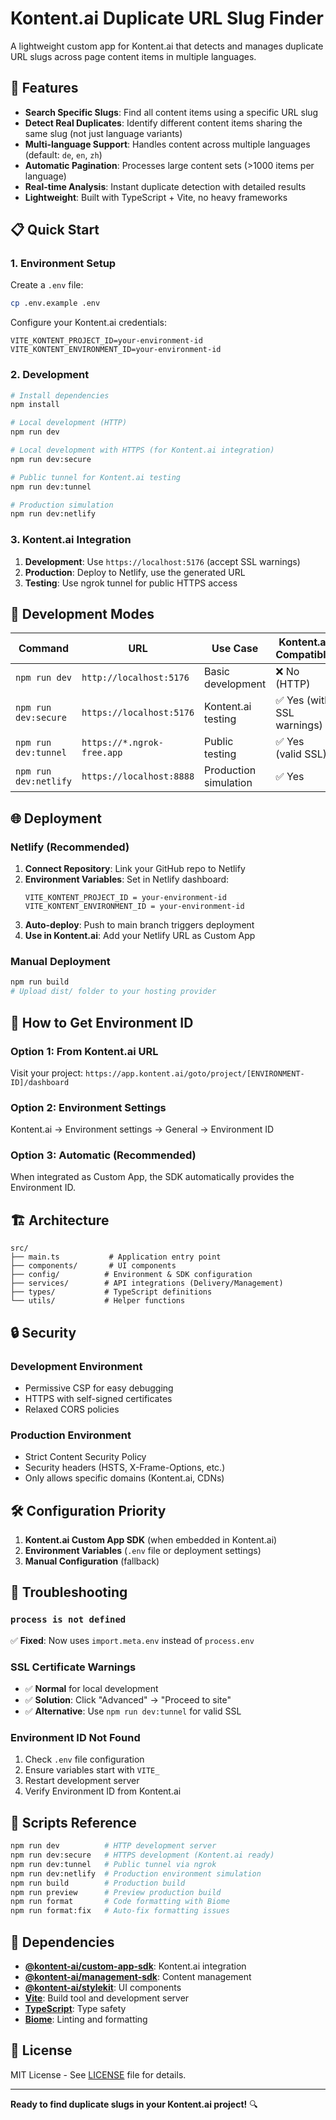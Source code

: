 # Kontent.ai Duplicate URL Slug Finder

A lightweight custom app for Kontent.ai that detects and manages duplicate URL slugs across page content items in multiple languages.

## 🚀 Features

- **Search Specific Slugs**: Find all content items using a specific URL slug
- **Detect Real Duplicates**: Identify different content items sharing the same slug (not just language variants)
- **Multi-language Support**: Handles content across multiple languages (default: `de`, `en`, `zh`)
- **Automatic Pagination**: Processes large content sets (>1000 items per language)
- **Real-time Analysis**: Instant duplicate detection with detailed results
- **Lightweight**: Built with TypeScript + Vite, no heavy frameworks

## 📋 Quick Start

### 1. Environment Setup

Create a `.env` file:
```bash
cp .env.example .env
```

Configure your Kontent.ai credentials:
```env
VITE_KONTENT_PROJECT_ID=your-environment-id
VITE_KONTENT_ENVIRONMENT_ID=your-environment-id
```

### 2. Development

```bash
# Install dependencies
npm install

# Local development (HTTP)
npm run dev

# Local development with HTTPS (for Kontent.ai integration)
npm run dev:secure

# Public tunnel for Kontent.ai testing
npm run dev:tunnel

# Production simulation
npm run dev:netlify
```

### 3. Kontent.ai Integration

1. **Development**: Use `https://localhost:5176` (accept SSL warnings)
2. **Production**: Deploy to Netlify, use the generated URL
3. **Testing**: Use ngrok tunnel for public HTTPS access

## 🔧 Development Modes

| Command | URL | Use Case | Kontent.ai Compatible |
|---------|-----|----------|----------------------|
| `npm run dev` | `http://localhost:5176` | Basic development | ❌ No (HTTP) |
| `npm run dev:secure` | `https://localhost:5176` | Kontent.ai testing | ✅ Yes (with SSL warnings) |
| `npm run dev:tunnel` | `https://*.ngrok-free.app` | Public testing | ✅ Yes (valid SSL) |
| `npm run dev:netlify` | `https://localhost:8888` | Production simulation | ✅ Yes |

## 🌐 Deployment

### Netlify (Recommended)

1. **Connect Repository**: Link your GitHub repo to Netlify
2. **Environment Variables**: Set in Netlify dashboard:
   ```
   VITE_KONTENT_PROJECT_ID = your-environment-id
   VITE_KONTENT_ENVIRONMENT_ID = your-environment-id
   ```
3. **Auto-deploy**: Push to main branch triggers deployment
4. **Use in Kontent.ai**: Add your Netlify URL as Custom App

### Manual Deployment

```bash
npm run build
# Upload dist/ folder to your hosting provider
```

## 📖 How to Get Environment ID

### Option 1: From Kontent.ai URL
Visit your project: `https://app.kontent.ai/goto/project/[ENVIRONMENT-ID]/dashboard`

### Option 2: Environment Settings
Kontent.ai → Environment settings → General → Environment ID

### Option 3: Automatic (Recommended)
When integrated as Custom App, the SDK automatically provides the Environment ID.

## 🏗️ Architecture

```
src/
├── main.ts           # Application entry point
├── components/       # UI components
├── config/          # Environment & SDK configuration
├── services/        # API integrations (Delivery/Management)
├── types/           # TypeScript definitions
└── utils/           # Helper functions
```

## 🔒 Security

### Development Environment
- Permissive CSP for easy debugging
- HTTPS with self-signed certificates
- Relaxed CORS policies

### Production Environment
- Strict Content Security Policy
- Security headers (HSTS, X-Frame-Options, etc.)
- Only allows specific domains (Kontent.ai, CDNs)

## 🛠️ Configuration Priority

1. **Kontent.ai Custom App SDK** (when embedded in Kontent.ai)
2. **Environment Variables** (`.env` file or deployment settings)
3. **Manual Configuration** (fallback)

## 🐛 Troubleshooting

### `process is not defined`
✅ **Fixed**: Now uses `import.meta.env` instead of `process.env`

### SSL Certificate Warnings
- ✅ **Normal** for local development
- ✅ **Solution**: Click "Advanced" → "Proceed to site"
- ✅ **Alternative**: Use `npm run dev:tunnel` for valid SSL

### Environment ID Not Found
1. Check `.env` file configuration
2. Ensure variables start with `VITE_`
3. Restart development server
4. Verify Environment ID from Kontent.ai

## 📝 Scripts Reference

```bash
npm run dev          # HTTP development server
npm run dev:secure   # HTTPS development (Kontent.ai ready)
npm run dev:tunnel   # Public tunnel via ngrok
npm run dev:netlify  # Production environment simulation
npm run build        # Production build
npm run preview      # Preview production build
npm run format       # Code formatting with Biome
npm run format:fix   # Auto-fix formatting issues
```

## 🔗 Dependencies

- **[@kontent-ai/custom-app-sdk](https://github.com/kontent-ai/custom-app-sdk-js)**: Kontent.ai integration
- **[@kontent-ai/management-sdk](https://github.com/kontent-ai/management-sdk-js)**: Content management
- **[@kontent-ai/stylekit](https://github.com/kontent-ai/stylekit)**: UI components
- **[Vite](https://vitejs.dev/)**: Build tool and development server
- **[TypeScript](https://www.typescriptlang.org/)**: Type safety
- **[Biome](https://biomejs.dev/)**: Linting and formatting

## 📄 License

MIT License - See [LICENSE](LICENSE) file for details.

---

**Ready to find duplicate slugs in your Kontent.ai project!** 🔍